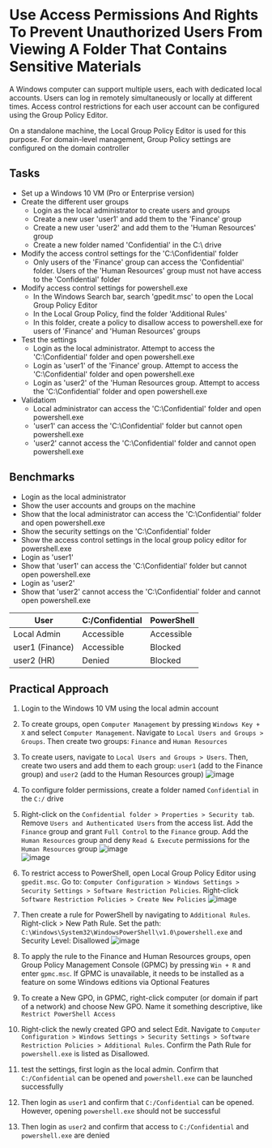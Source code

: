 # Use Access Permissions And Rights To Prevent Unauthorized Users From Viewing A Folder That Contains Sensitive Materials
A Windows computer can support multiple users, each with dedicated local accounts. Users can log in remotely simultaneously or locally at different times. Access control restrictions for each user account can be configured using the Group Policy Editor. 

On a standalone machine, the Local Group Policy Editor is used for this purpose. For domain-level management, Group Policy settings are configured on the domain controller


## Tasks
- Set up a Windows 10 VM (Pro or Enterprise version)
- Create the different user groups
  - Login as the local administrator to create users and groups
  - Create a new user 'user1' and add them to the 'Finance' group
  - Create a new user 'user2' and add them to the 'Human Resources' group
  - Create a new folder named 'Confidential' in the C:\ drive
- Modify the access control settings for the 'C:\Confidential' folder
  - Only users of the 'Finance' group can access the 'Confidential' folder. Users of the 'Human Resources' group must not have access to the 'Confidential' folder
- Modify access control settings for powershell.exe
  - In the Windows Search bar, search 'gpedit.msc' to open the Local Group Policy Editor
  - In the Local Group Policy, find the folder 'Additional Rules'
  - In this folder, create a policy to disallow access to powershell.exe for users of 'Finance' and 'Human Resources' groups
- Test the settings
  - Login as the local administrator. Attempt to access the 'C:\Confidential' folder and open powershell.exe
  - Login as 'user1' of the 'Finance' group. Attempt to access the 'C:\Confidential' folder and open powershell.exe
  - Login as 'user2' of the 'Human Resources group. Attempt to access the 'C:\Confidential' folder and open powershell.exe
- Validatiom
  - Local administrator can access the 'C:\Confidential' folder and open powershell.exe
  - 'user1' can access the 'C:\Confidential' folder but cannot open powershell.exe
  - 'user2' cannot access the 'C:\Confidential' folder and cannot open powershell.exe

## Benchmarks
- Login as the local administrator
- Show the user accounts and groups on the machine
- Show that the local administrator can access the 'C:\Confidential' folder and open powershell.exe
- Show the security settings on the 'C:\Confidential' folder
- Show the access control settings in the local group policy editor for powershell.exe
- Login as 'user1'
- Show that 'user1' can access the 'C:\Confidential' folder but cannot open powershell.exe
- Login as 'user2'
- Show that 'user2' cannot access the 'C:\Confidential' folder and cannot open powershell.exe

|User           |C:/Confidential|PowerShell|
|---------------|---------------|----------|
|Local Admin    |Accessible     |Accessible|
|user1 (Finance)|Accessible     |Blocked   |
|user2 (HR)     |Denied         |Blocked   |


## Practical Approach
1. Login to the Windows 10 VM using the local admin account
2. To create groups, open `Computer Management` by pressing `Windows Key + X` and select `Computer Management`. Navigate to `Local Users and Groups > Groups`. Then create two groups: `Finance` and `Human Resources`
3. To create users, navigate to `Local Users and Groups > Users`. Then, create two users and add them to each group: `user1` (add to the Finance group) and `user2` (add to the Human Resources group)
   ![image](https://github.com/user-attachments/assets/241dbbd0-f5aa-4305-b7f9-688919592ad0)
4. To configure folder permissions, create a folder named `Confidential` in the `C:/` drive
5. Right-click on the `Confidential folder > Properties > Security tab`. Remove `Users and Authenticated Users` from the access list. Add the `Finance` group and grant `Full Control` to the `Finance` group. Add the `Human Resources` group and deny `Read & Execute` permissions for the `Human Resources` group
   ![image](https://github.com/user-attachments/assets/b6cfad18-4714-4a33-b854-a77f441e85ab)
   <br/>
   ![image](https://github.com/user-attachments/assets/7fe95534-29ba-49f9-b23a-89bfa4fa5631)

6. To restrict access to PowerShell, open Local Group Policy Editor using `gpedit.msc`. Go to: `Computer Configuration > Windows Settings > Security Settings > Software Restriction Policies`. Right-click `Software Restriction Policies > Create New Policies`
   ![image](https://github.com/user-attachments/assets/b68af833-6ffe-4214-8199-f11d555dccf3)

7. Then create a rule for PowerShell by navigating to `Additional Rules`. Right-click > New Path Rule. Set the path: `C:\Windows\System32\WindowsPowerShell\v1.0\powershell.exe` and Security Level: Disallowed
   ![image](https://github.com/user-attachments/assets/9254db14-3e62-4474-9d1e-ead92cd44fe9)

8. To apply the rule to the Finance and Human Resources groups, open Group Policy Management Console (GPMC) by pressing `Win + R` and enter `gpmc.msc`. If GPMC is unavailable, it needs to be installed as a feature on some Windows editions via Optional Features
9. To create a New GPO, in GPMC, right-click computer (or domain if part of a network) and choose New GPO. Name it something descriptive, like `Restrict PowerShell Access`
10. Right-click the newly created GPO and select Edit. Navigate to `Computer Configuration > Windows Settings > Security Settings > Software Restriction Policies > Additional Rules`. Confirm the Path Rule for `powershell.exe` is listed as Disallowed. 
11. test the settings, first login as the local admin. Confirm that `C:/Confidential` can be opened and `powershell.exe` can be launched successfully
12. Then login as `user1` and confirm that `C:/Confidential` can be opened. However, opening `powershell.exe` should not be successful
13. Then login as `user2` and confirm that access to `C:/Confidential` and `powershell.exe` are denied

